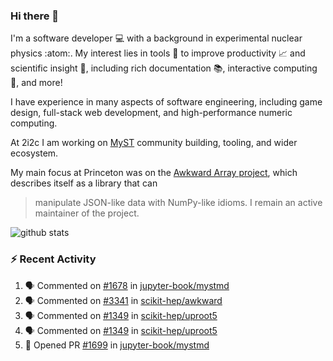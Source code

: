 ### Hi there 👋 

I'm a software developer 💻 with a background in experimental nuclear physics :atom:. My interest lies in tools :wrench: to improve productivity :chart_with_upwards_trend: and scientific insight :telescope:, including rich documentation 📚, interactive computing 🧮, and more! 

I have experience in many aspects of software engineering, including game design, full-stack web development, and high-performance numeric computing. 

At 2i2c I am working on [MyST](https://github.com/jupyter-book/mystmd) community building, tooling, and wider ecosystem. 

My main focus at Princeton was on the [Awkward Array project](awkward-array.org/), which describes itself as a library that can 
> manipulate JSON-like data with NumPy-like idioms. I remain an active maintainer of the project. 

![github stats](https://github-readme-stats.vercel.app/api?username=agoose77&show_icons=true&hide_rank=true&hide_title=true&bg_color=30,e76445,904e95&text_color=efe3ec&icon_color=efe3ec)
<!--
**agoose77/agoose77** is a ✨ _special_ ✨ repository because its `README.md` (this file) appears on your GitHub profile.

Here are some ideas to get you started:

- 🔭 I’m currently working on ...
- 🌱 I’m currently learning ...
- 👯 I’m looking to collaborate on ...
- 🤔 I’m looking for help with ...
- 💬 Ask me about ...
- 📫 How to reach me: ...
- 😄 Pronouns: ...
- ⚡ Fun fact: ...
-->

### :zap: Recent Activity

<!--START_SECTION:activity-->
1. 🗣 Commented on [#1678](https://github.com/jupyter-book/mystmd/issues/1678#issuecomment-2543881730) in [jupyter-book/mystmd](https://github.com/jupyter-book/mystmd)
2. 🗣 Commented on [#3341](https://github.com/scikit-hep/awkward/pull/3341#issuecomment-2542540287) in [scikit-hep/awkward](https://github.com/scikit-hep/awkward)
3. 🗣 Commented on [#1349](https://github.com/scikit-hep/uproot5/issues/1349#issuecomment-2542434259) in [scikit-hep/uproot5](https://github.com/scikit-hep/uproot5)
4. 🗣 Commented on [#1349](https://github.com/scikit-hep/uproot5/issues/1349#issuecomment-2542344653) in [scikit-hep/uproot5](https://github.com/scikit-hep/uproot5)
5. 💪 Opened PR [#1699](https://github.com/jupyter-book/mystmd/pull/1699) in [jupyter-book/mystmd](https://github.com/jupyter-book/mystmd)
<!--END_SECTION:activity-->
